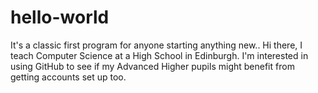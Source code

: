 # hello-world
It's a classic first program for anyone starting anything new..
Hi there,
I teach Computer Science at a High School in Edinburgh. I'm interested in using GitHub to see if my Advanced Higher pupils might benefit from getting accounts set up too.
